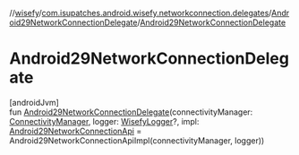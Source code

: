 //[wisefy](../../../index.md)/[com.isupatches.android.wisefy.networkconnection.delegates](../index.md)/[Android29NetworkConnectionDelegate](index.md)/[Android29NetworkConnectionDelegate](-android29-network-connection-delegate.md)

# Android29NetworkConnectionDelegate

[androidJvm]\
fun [Android29NetworkConnectionDelegate](-android29-network-connection-delegate.md)(connectivityManager: [ConnectivityManager](https://developer.android.com/reference/kotlin/android/net/ConnectivityManager.html), logger: [WisefyLogger](../../com.isupatches.android.wisefy.logging/-wisefy-logger/index.md)?, impl: [Android29NetworkConnectionApi](../-android29-network-connection-api/index.md) = Android29NetworkConnectionApiImpl(connectivityManager, logger))
